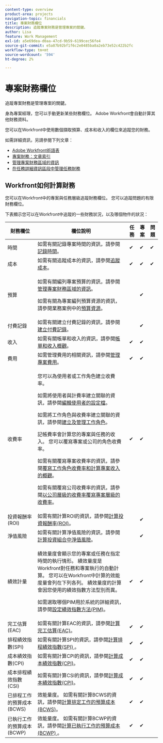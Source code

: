 ```yaml
---
content-type: overview
product-area: projects
navigation-topic: financials
title: 專案財務欄位
description: 追蹤專案財務是管理專案的關鍵。
author: Lisa
feature: Work Management
exl-id: a5e69dea-d0aa-47cd-9b59-6199cec56fe4
source-git-commit: e5a87b92bf1f6c2e0485ba8a2eb73e52c422b2fc
workflow-type: tm+mt
source-wordcount: '594'
ht-degree: 2%

---
```


# 專案財務欄位

追蹤專案財務是管理專案的關鍵。

身為專案經理，您可以手動更新某些財務欄位。 Adobe Workfront會自動計算其他財務資料。

您可以在Workfront中使用數個擷取預算、成本和收入的欄位來追蹤您的財務。

如需詳細資訊，另請參閱下列文章：

* [Adobe Workfront術語表](../../../workfront-basics/navigate-workfront/workfront-navigation/workfront-terminology-glossary.md)
* [專案財務：文章索引](../../../manage-work/projects/project-finances/project-finances-overview.md)
* [管理專案財務區域的資訊](../../../manage-work/projects/project-finances/manage-project-finance-area.md)
* [在任務詳細資訊區段中管理任務財務](../../../manage-work/tasks/manage-tasks/task-finances-in-details.md)

## Workfront如何計算財務

您可以在Workfront中的專案與任務層級追蹤財務欄位。 您可以追蹤問題的有限財務欄位。

下表顯示您可以在Workfront中追蹤的一些財務狀況，以及哪個物件的狀況：

<table style="table-layout:auto"> 
 <col> 
 <col> 
 <col> 
 <col> 
 <col> 
 <thead> 
  <tr> 
   <th>財務欄位</th> 
   <th>欄位說明</th> 
   <th>任務</th> 
   <th>專案</th> 
   <th>問題</th> 
  </tr> 
 </thead> 
 <tbody> 
  <tr> 
   <td>時間</td> 
   <td> 如需有關記錄專案時間的資訊，請參閱<a href="../../../timesheets/create-and-manage-timesheets/log-time.md" class="MCXref xref">記錄時間</a>。 </td> 
   <td>✔</td> 
   <td>✔</td> 
   <td>✔</td> 
  </tr> 
  <tr> 
   <td> 成本</td> 
   <td>如需有關追蹤成本的資訊，請參閱<a href="../../../manage-work/projects/project-finances/track-costs.md" class="MCXref xref">追蹤成本</a>。</td> 
   <td>✔</td> 
   <td>✔</td> 
   <td>✔</td> 
  </tr> 
  <tr> 
   <td>預算</td> 
   <td> <p>如需有關編列專案預算的資訊，請參閱<a href="../../../manage-work/projects/project-finances/manage-project-finance-area.md" class="MCXref xref">管理專案財務區域的資訊</a>。</p> <p>如需有關為專案編列預算資源的資訊，請參閱業務案例中的<a href="../../../manage-work/projects/define-a-business-case/budget-resources-in-business-case.md" class="MCXref xref">預算資源</a>。</p> </td> 
   <td> </td> 
   <td>✔</td> 
   <td> </td> 
  </tr> 
  <tr> 
   <td>付費記錄</td> 
   <td>如需有關建立付費記錄的資訊，請參閱<a href="../../../manage-work/projects/project-finances/create-billing-records.md" class="MCXref xref">建立付費記錄</a>。</td> 
   <td> </td> 
   <td>✔</td> 
   <td> </td> 
  </tr> 
  <tr> 
   <td>收入</td> 
   <td> 如需有關帳單和收入的資訊，請參閱<a href="../../../manage-work/projects/project-finances/billing-and-revenue-overview.md" class="MCXref xref">帳單和收入概觀</a>。 </td> 
   <td>✔</td> 
   <td>✔</td> 
   <td> </td> 
  </tr> 
  <tr> 
   <td>費用</td> 
   <td>如需管理費用的相關資訊，請參閱<a href="../../../manage-work/projects/project-finances/manage-project-expenses.md" class="MCXref xref">管理專案費用</a>。</td> 
   <td>✔</td> 
   <td>✔</td> 
   <td> </td> 
  </tr> 
  <tr> 
   <td>收費率</td> 
   <td> <p>您可以為使用者或工作角色建立收費率。</p> <p>如需將使用者與計費率建立關聯的資訊，請參閱<a href="../../../administration-and-setup/add-users/create-and-manage-users/edit-a-users-profile.md" class="MCXref xref">編輯使用者的設定檔</a>。</p> <p>如需將工作角色與收費率建立關聯的資訊，請參閱<a href="../../../administration-and-setup/set-up-workfront/organizational-setup/create-manage-job-roles.md" class="MCXref xref">建立及管理工作角色</a>。</p> <p>記帳費率會計算您的專案與任務的收入。 您可以覆寫專案或公司的角色收費率。 </p> <p>如需有關覆寫專案收費率的資訊，請參閱<a href="../../../manage-work/projects/project-finances/override-role-billing-rates-and-calculate-project-revenue.md" class="MCXref xref">覆寫工作角色收費率和計算專案收入的概觀</a>。</p> <p>如需有關覆寫公司收費率的資訊，請參閱<a href="../../../manage-work/projects/project-finances/override-project-level-with-company-level-billing-rates.md" class="MCXref xref">以公司層級的收費率覆寫專案層級的收費率</a>。</p> </td> 
   <td>✔</td> 
   <td>✔</td> 
   <td> </td> 
  </tr> 
  <tr> 
   <td>投資報酬率(ROI)</td> 
   <td> 如需有關計算ROI的資訊，請參閱<a href="../../../manage-work/projects/project-finances/calculate-roi.md" class="MCXref xref">計算投資報酬率(ROI)</a>。 </td> 
   <td> </td> 
   <td>✔</td> 
   <td> </td> 
  </tr> 
  <tr> 
   <td>淨值風險</td> 
   <td>如需有關計算淨值風險的資訊，請參閱<a href="../../../manage-work/portfolios/portfolio-optimizer/calculate-risk-to-net-value-in-portfolio.md" class="MCXref xref">計算投資組合中淨值風險</a>。</td> 
   <td> </td> 
   <td>✔</td> 
   <td> </td> 
  </tr> 
  <tr> 
   <td>績效計量</td> 
   <td> <p>績效量度會顯示您的專案或任務在指定時間的執行情形。 績效量度是Workfront對任務和專案執行的自動計算。 您可以在Workfront中計算的效能度量會列在下列各列。 績效量度的計算會因您使用的績效指數方法型別而異。 </p> <p>如需選取哪個PIM用於系統的詳細資訊，請參閱<a href="../../../manage-work/projects/project-finances/set-pim.md" class="MCXref xref">設定績效指數方法(PIM)</a>。</p> </td> 
   <td>✔</td> 
   <td>✔</td> 
   <td> </td> 
  </tr> 
  <tr> 
   <td>完工估算(EAC)</td> 
   <td> 如需有關計算EAC的資訊，請參閱<a href="../../../manage-work/projects/project-finances/calculate-eac.md" class="MCXref xref">計算完工估算(EAC)</a>。 </td> 
   <td>✔</td> 
   <td>✔</td> 
   <td> </td> 
  </tr> 
  <tr> 
   <td>排程績效指數(SPI)</td> 
   <td>如需有關計算SPI的資訊，請參閱<a href="../../../manage-work/projects/project-finances/calculate-spi.md" class="MCXref xref">計算排程績效指數(SPI) </a>。</td> 
   <td>✔</td> 
   <td>✔</td> 
   <td> </td> 
  </tr> 
  <tr> 
   <td>成本績效指數(CPI)</td> 
   <td>如需有關計算CPI的資訊，請參閱<a href="../../../manage-work/projects/project-finances/calculate-cpi.md" class="MCXref xref">計算成本績效指數(CPI)</a>。</td> 
   <td>✔</td> 
   <td>✔</td> 
   <td> </td> 
  </tr> 
  <tr> 
   <td>成本排程績效指數(CSI)</td> 
   <td>如需有關計算CSI的資訊，請參閱<a href="../../../manage-work/projects/project-finances/calculate-cpi.md" class="MCXref xref">計算成本績效指數(CPI)</a>。</td> 
   <td>✔</td> 
   <td>✔</td> 
   <td> </td> 
  </tr> 
  <tr> 
   <td>已排程工作的預算成本(BCWS)</td> 
   <td>效能量度。 如需有關計算BCWS的資訊，請參閱<a href="../../../manage-work/projects/project-finances/calculate-bcws.md" class="MCXref xref">計算排定工作的預算成本(BCWS)</a>。 </td> 
   <td>✔</td> 
   <td>✔</td> 
   <td> </td> 
  </tr> 
  <tr> 
   <td>已執行工作的預算成本(BCWP)</td> 
   <td>效能量度。 如需有關計算BCWP的資訊，請參閱<a href="../../../manage-work/projects/project-finances/calculate-bcwp.md" class="MCXref xref">計算已執行工作的預算成本(BCWP) </a>。</td> 
   <td>✔</td> 
   <td>✔</td> 
   <td> </td> 
  </tr> 
 </tbody> 
</table>

 
